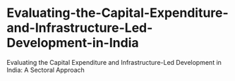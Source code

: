 # Evaluating-the-Capital-Expenditure-and-Infrastructure-Led-Development-in-India
  Evaluating  the  Capital  Expenditure  and  Infrastructure-Led  Development  in  India:  A  Sectoral    Approach 
